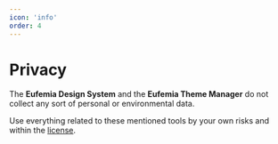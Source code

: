 ```yaml
---
icon: 'info'
order: 4
---
```


# Privacy

The **Eufemia Design System** and the **Eufemia Theme Manager** do not collect any sort of personal or environmental data.

Use everything related to these mentioned tools by your own risks and within the [license](/license).
